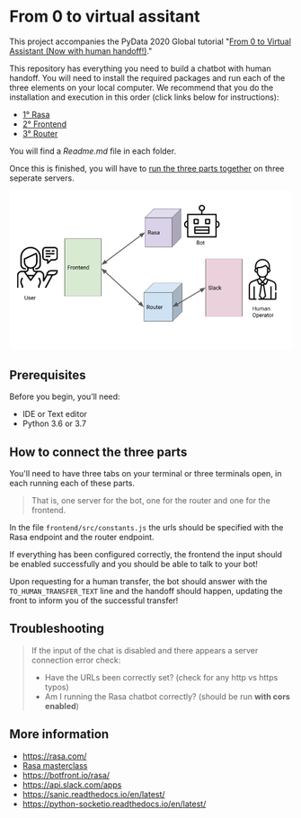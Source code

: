 # From 0 to virtual assitant

This project accompanies the PyData 2020 Global tutorial "[From 0 to Virtual Assistant (Now with human handoff!)](https://global.pydata.org/talks/from-0-to-virtual-assistant-now-with-human-handoff)."

This repository has everything you need to build a chatbot with human handoff. You will need to install the required packages and run each of the three elements on your local computer. We recommend that you do the installation and execution in this order (click links below for instructions):
* <a href="/rasa_backend/Readme.md">1° Rasa</a>
* <a href="/frontend/Readme.md">2° Frontend</a>
* <a href="/router_backend/Readme.md">3° Router</a>

You will find a _Readme.md_ file in each folder.

Once this is finished, you will have to [run the three parts together](#conn) on three seperate servers.

<img src="/images/arch.png" width="600"/>

## Prerequisites

Before you begin, you’ll need:
* IDE or Text editor
* Python 3.6 or 3.7

## How to connect the three parts <a name="conn"></a>

You'll need to have three tabs on your terminal or three terminals open, in each running each of these parts.

> That is, one server for the bot, one for the router and one for the frontend.

In the file `frontend/src/constants.js` the urls should be specified with the Rasa endpoint and the router endpoint.

If everything has been configured correctly, the frontend the input should be enabled successfully and you should be able to talk to your bot!

Upon requesting for a human transfer, the bot should answer with the `TO_HUMAN_TRANSFER_TEXT` line and the handoff should happen, updating the front to inform you of the successful transfer!

## Troubleshooting
> If the input of the chat is disabled and there appears a server connection error check:
> * Have the URLs been correctly set? (check for any http vs https typos)
> * Am I running the Rasa chatbot correctly? (should be run **with cors enabled**)

## More information
* https://rasa.com/
* [Rasa masterclass](https://www.youtube.com/watch?v=rlAQWbhwqLA&list=PL75e0qA87dlHQny7z43NduZHPo6qd-cRc)
* https://botfront.io/rasa/
* https://api.slack.com/apps
* https://sanic.readthedocs.io/en/latest/
* https://python-socketio.readthedocs.io/en/latest/
